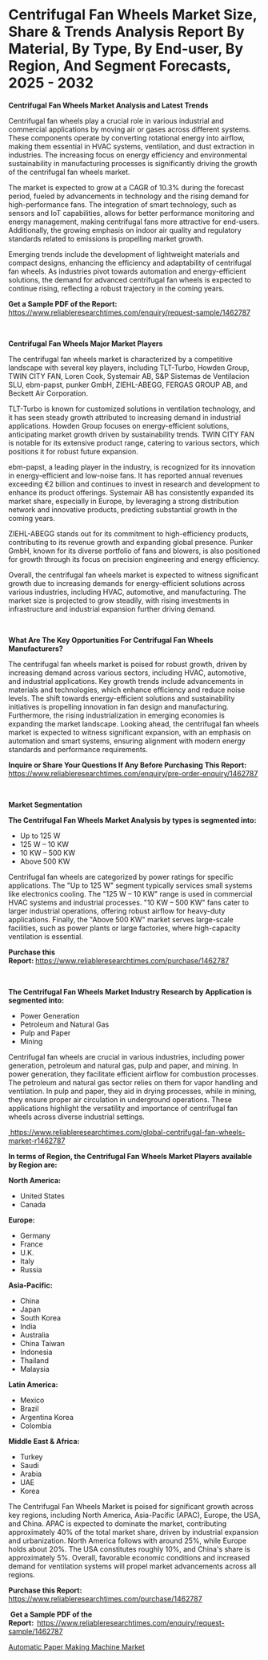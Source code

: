 <p><h1>Centrifugal Fan Wheels Market Size, Share & Trends Analysis Report By Material, By Type, By End-user, By Region, And Segment Forecasts, 2025 - 2032</h1></p><p><strong>Centrifugal Fan Wheels Market Analysis and Latest Trends</strong></p>
<p><p>Centrifugal fan wheels play a crucial role in various industrial and commercial applications by moving air or gases across different systems. These components operate by converting rotational energy into airflow, making them essential in HVAC systems, ventilation, and dust extraction in industries. The increasing focus on energy efficiency and environmental sustainability in manufacturing processes is significantly driving the growth of the centrifugal fan wheels market.</p><p>The market is expected to grow at a CAGR of 10.3% during the forecast period, fueled by advancements in technology and the rising demand for high-performance fans. The integration of smart technology, such as sensors and IoT capabilities, allows for better performance monitoring and energy management, making centrifugal fans more attractive for end-users. Additionally, the growing emphasis on indoor air quality and regulatory standards related to emissions is propelling market growth.</p><p>Emerging trends include the development of lightweight materials and compact designs, enhancing the efficiency and adaptability of centrifugal fan wheels. As industries pivot towards automation and energy-efficient solutions, the demand for advanced centrifugal fan wheels is expected to continue rising, reflecting a robust trajectory in the coming years.</p></p>
<p><strong>Get a Sample PDF of the Report:&nbsp;</strong> <a href="https://www.reliableresearchtimes.com/enquiry/request-sample/1462787?utm_campaign=2455&utm_medium=2&utm_source=Github&utm_content=ia&utm_term=18022025&utm_id=centrifugal-fan-wheels">https://www.reliableresearchtimes.com/enquiry/request-sample/1462787</a></p>
<p>&nbsp;</p>
<p><strong>Centrifugal Fan Wheels Major Market Players</strong></p>
<p><p>The centrifugal fan wheels market is characterized by a competitive landscape with several key players, including TLT-Turbo, Howden Group, TWIN CITY FAN, Loren Cook, Systemair AB, S&P Sistemas de Ventilacion SLU, ebm-papst, punker GmbH, ZIEHL-ABEGG, FERGAS GROUP AB, and Beckett Air Corporation. </p><p>TLT-Turbo is known for customized solutions in ventilation technology, and it has seen steady growth attributed to increasing demand in industrial applications. Howden Group focuses on energy-efficient solutions, anticipating market growth driven by sustainability trends. TWIN CITY FAN is notable for its extensive product range, catering to various sectors, which positions it for robust future expansion.</p><p>ebm-papst, a leading player in the industry, is recognized for its innovation in energy-efficient and low-noise fans. It has reported annual revenues exceeding €2 billion and continues to invest in research and development to enhance its product offerings. Systemair AB has consistently expanded its market share, especially in Europe, by leveraging a strong distribution network and innovative products, predicting substantial growth in the coming years.</p><p>ZIEHL-ABEGG stands out for its commitment to high-efficiency products, contributing to its revenue growth and expanding global presence. Punker GmbH, known for its diverse portfolio of fans and blowers, is also positioned for growth through its focus on precision engineering and energy efficiency.</p><p>Overall, the centrifugal fan wheels market is expected to witness significant growth due to increasing demands for energy-efficient solutions across various industries, including HVAC, automotive, and manufacturing. The market size is projected to grow steadily, with rising investments in infrastructure and industrial expansion further driving demand.</p></p>
<p>&nbsp;</p>
<p><strong>What Are The Key Opportunities For Centrifugal Fan Wheels Manufacturers?</strong></p>
<p><p>The centrifugal fan wheels market is poised for robust growth, driven by increasing demand across various sectors, including HVAC, automotive, and industrial applications. Key growth trends include advancements in materials and technologies, which enhance efficiency and reduce noise levels. The shift towards energy-efficient solutions and sustainability initiatives is propelling innovation in fan design and manufacturing. Furthermore, the rising industrialization in emerging economies is expanding the market landscape. Looking ahead, the centrifugal fan wheels market is expected to witness significant expansion, with an emphasis on automation and smart systems, ensuring alignment with modern energy standards and performance requirements.</p></p>
<p><strong>Inquire or Share Your Questions If Any Before Purchasing This Report:</strong> <a href="https://www.reliableresearchtimes.com/enquiry/pre-order-enquiry/1462787?utm_campaign=2455&utm_medium=2&utm_source=Github&utm_content=ia&utm_term=18022025&utm_id=centrifugal-fan-wheels">https://www.reliableresearchtimes.com/enquiry/pre-order-enquiry/1462787</a></p>
<p>&nbsp;</p>
<p><strong>Market Segmentation</strong></p>
<p><strong>The Centrifugal Fan Wheels Market Analysis by types is segmented into:</strong></p>
<p><ul><li>Up to 125 W</li><li>125 W – 10 KW</li><li>10 KW – 500 KW</li><li>Above 500 KW</li></ul></p>
<p><p>Centrifugal fan wheels are categorized by power ratings for specific applications. The "Up to 125 W" segment typically services small systems like electronics cooling. The "125 W – 10 KW" range is used in commercial HVAC systems and industrial processes. "10 KW – 500 KW" fans cater to larger industrial operations, offering robust airflow for heavy-duty applications. Finally, the "Above 500 KW" market serves large-scale facilities, such as power plants or large factories, where high-capacity ventilation is essential.</p></p>
<p><strong>Purchase this Report:&nbsp;</strong><a href="https://www.reliableresearchtimes.com/purchase/1462787?utm_campaign=2455&utm_medium=2&utm_source=Github&utm_content=ia&utm_term=18022025&utm_id=centrifugal-fan-wheels">https://www.reliableresearchtimes.com/purchase/1462787</a></p>
<p>&nbsp;</p>
<p><strong>The Centrifugal Fan Wheels Market Industry Research by Application is segmented into:</strong></p>
<p><ul><li>Power Generation</li><li>Petroleum and Natural Gas</li><li>Pulp and Paper</li><li>Mining</li></ul></p>
<p><p>Centrifugal fan wheels are crucial in various industries, including power generation, petroleum and natural gas, pulp and paper, and mining. In power generation, they facilitate efficient airflow for combustion processes. The petroleum and natural gas sector relies on them for vapor handling and ventilation. In pulp and paper, they aid in drying processes, while in mining, they ensure proper air circulation in underground operations. These applications highlight the versatility and importance of centrifugal fan wheels across diverse industrial settings.</p></p>
<p><a href="https://www.reliableresearchtimes.com/global-centrifugal-fan-wheels-market-r1462787?utm_campaign=2455&utm_medium=2&utm_source=Github&utm_content=ia&utm_term=18022025&utm_id=centrifugal-fan-wheels">&nbsp;https://www.reliableresearchtimes.com/global-centrifugal-fan-wheels-market-r1462787</a></p>
<p><strong>In terms of Region, the Centrifugal Fan Wheels Market Players available by Region are:</strong></p>
<p>
    <p> <strong> North America: </strong>
        <ul>
            <li>United States</li>
            <li>Canada</li>
        </ul>
        </p> 
    <p> <strong> Europe: </strong>
        <ul>
            <li>Germany</li>
            <li>France</li>
            <li>U.K.</li>
            <li>Italy</li>
            <li>Russia</li>
        </ul>
        </p> 
    <p> <strong> Asia-Pacific: </strong>
        <ul>
            <li>China</li>
            <li>Japan</li>
            <li>South Korea</li>
            <li>India</li>
            <li>Australia</li>
            <li>China Taiwan</li>
            <li>Indonesia</li>
            <li>Thailand</li>
            <li>Malaysia</li>
        </ul>
        </p> 
    <p> <strong> Latin America: </strong>
        <ul>
            <li>Mexico</li>
            <li>Brazil</li>
            <li>Argentina Korea</li>
            <li>Colombia</li>
        </ul>
        </p> 
    <p> <strong> Middle East & Africa: </strong>
        <ul>
            <li>Turkey</li>
            <li>Saudi</li>
            <li>Arabia</li>
            <li>UAE</li>
            <li>Korea</li>
        </ul>
    </p>
    </p>
<p><p>The Centrifugal Fan Wheels Market is poised for significant growth across key regions, including North America, Asia-Pacific (APAC), Europe, the USA, and China. APAC is expected to dominate the market, contributing approximately 40% of the total market share, driven by industrial expansion and urbanization. North America follows with around 25%, while Europe holds about 20%. The USA constitutes roughly 10%, and China's share is approximately 5%. Overall, favorable economic conditions and increased demand for ventilation systems will propel market advancements across all regions.</p></p>
<p><strong>Purchase this Report: </strong><a href="https://www.reliableresearchtimes.com/purchase/1462787?utm_campaign=2455&utm_medium=2&utm_source=Github&utm_content=ia&utm_term=18022025&utm_id=centrifugal-fan-wheels">https://www.reliableresearchtimes.com/purchase/1462787</a></p>
<p>&nbsp;<strong>Get a Sample PDF of the Report:&nbsp;&nbsp;</strong><a href="https://www.reliableresearchtimes.com/enquiry/request-sample/1462787?utm_campaign=2455&utm_medium=2&utm_source=Github&utm_content=ia&utm_term=18022025&utm_id=centrifugal-fan-wheels">https://www.reliableresearchtimes.com/enquiry/request-sample/1462787</a></p>
<p><strong></strong></p>
<p><p><a href="https://github.com/jaquelynhasenaue8/Market-Research-Report-List-1/blob/main/automatic-paper-making-machine-market.md?utm_campaign=2455&utm_medium=2&utm_source=Github&utm_content=ia&utm_term=18022025&utm_id=centrifugal-fan-wheels">Automatic Paper Making Machine Market</a></p></p>
